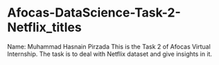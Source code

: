 # Afocas-DataScience-Task-2-Netflix_titles
Name: Muhammad Hasnain Pirzada
This is the Task 2 of Afocas Virtual Internship. The task is to deal with Netflix dataset and give insights in it.
